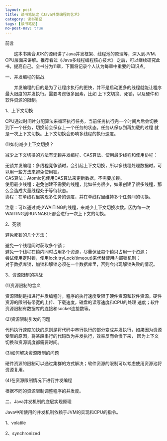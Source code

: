 ```yaml
---
layout: post
title: 读书笔记之《Java并发编程的艺术》
category: 读书笔记
tags: [读书笔记]
no-post-nav: true
---
```


前言

&ensp;&ensp;&ensp;&ensp;这本书集合JDK的源码讲了Java并发框架、线程池的原理等，深入到JVM、CPU层面来讲解。推荐看过《Java多线程编程核心技术》
之后，可以继续研究此书，提高自己。全书分为11章，下面将记录个人认为每章中重要的知识点。

一、并发编程的挑战

&ensp;&ensp;&ensp;&ensp;并发编程的目的是为了让程序执行的更快，并不是启动更多的线程就能让程序最大限度的并发执行。需要考虑很多因素，比如
上下文切换、死锁，以及硬件和软件资源的限制。

1、上下文切换

CPU通过时间片分配算法来循环执行任务，当前任务执行完一个时间片后会切换到下一个任务，切换前会保存上一个任务的状态。任务从保存到再加载的过程
就是一次上下文切换。上下文切换会影响多线程的执行速度。

(1)如何减少上下文切换？

减少上下文切换的方法有无锁并发编程、CAS算法、使用最少线程和使用协程：

无锁并发编程：多线程竞争锁时，会引起上下文切换，所以多线程处理数据时，可以用一些方法来避免使用锁。<br/>
CAS算法：Atomic包使用CAS算法来更新数据，不需要加锁。<br/>
使用最少线程：避免创建不需要的线程，比如任务很少，如果创建了很多线程，那么会造成大量线程处于等待状态。<br/>
协程：在单线程里实现多任务的调度，并在单线程里维持多个任务间的切换。

注意：可以通过减少WAITING的线程，来减少上下文切换次数。因为每一次WAITING到RUNNABLE都会进行一次上下文的切换。

2、死锁

避免死锁的几个方法：

避免一个线程同时获取多个锁；<br/>
避免一个线程在锁内同时占用多个资源，尽量保证每个锁只占用一个资源；<br/>
尝试使用定时锁，使用lock.tryLock(timeout)来代替使用内部锁机制；<br/>
对于数据库锁，加锁和解锁必须在一个数据库里，否则会出现解锁失败的情况。

3、资源限制的挑战

(1)资源限制的含义

资源限制是指进行并发编程时，程序的执行速度受限于硬件资源和软件资源。硬件资源的限制有带宽的上传、下载速度，磁盘的读写速度和CPU的处理
速度；软件资源限制有数据库的连接和socket连接数等。

(2)资源限制引发的问题

代码执行速度加快的原则是将代码中串行执行的部分变成并发执行，如果因为资源受限的原因，将某段串行的代码改为并发执行，效率反而会慢下来，
因为上下文切换和资源调度都需要时间。

(3)如何解决资源限制的问题

硬件资源的限制可以通过集群的方式解决；软件资源的限制可以考虑使用资源池将资源复用。

(4)在资源限制情况下进行并发编程

根据不同的资源限制调整程序的并发度。


二、Java并发机制的底层实现原理

Java中所使用的并发机制依赖于JVM的实现和CPU的指令。

1、volatile

2、synchronized





